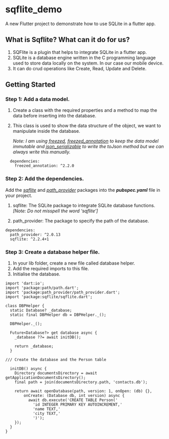 # sqflite_demo
A new Flutter project to demonstrate how to use SQLite in a flutter app.

## What is Sqflite? What can it do for us?
1. SQFlite is a plugin that helps to integrate SQLite in a flutter app.
2. SQLite is a database engine written in the C programming language used to  store data locally on the system. In our case our mobile device.
3. It can do crud operations like Create, Read, Update and Delete.


## Getting Started

### Step 1: Add a data model.

1. Create a class with the required properties and a method to map the data before inserting into the database.
2. This class is used to show the data structure of the object, we want to manipulate inside the database.

    *Note: I am using [freezed](https://pub.dev/packages/freezed), [freezed_annotation](https://pub.dev/packages/freezed_annotation) to keep the data model immutable and [json_serializable](https://pub.dev/packages/json_serializable) to write the toJson method but we can always write this manually.*

```
  dependencies:
    freezed_annotation: ^2.2.0
```


### Step 2: Add the dependencies.

  Add the *[sqflite](https://pub.dev/packages/sqflite)* and *[path_provider](https://pub.dev/packages/path_provider)* packages into the ***pubspec.yaml*** file in your project.

  1. sqflite: The SQLite package to integrate SQLite database functions. *[Note: Do not misspell the word ‘sqflite’]*

  2. path_provider: The package to specify the path of the database.


  ```
  dependencies:
    path_provider: ^2.0.13
    sqflite: ^2.2.4+1
  ```

### Step 3: Create a database helper file.
  1. In your lib folder, create a new file called database helper.
  2. Add the required imports to this file.
  3. Initialise the database.

  ``` 
  import 'dart:io';
  import 'package:path/path.dart';
  import 'package:path_provider/path_provider.dart';
  import 'package:sqflite/sqflite.dart';

  class DBPHelper {
    static Database? _database;
    static final DBPHelper db = DBPHelper._();

    DBPHelper._();

    Future<Database?> get database async {
      _database ??= await initDB();

      return _database;
    }

  /// Create the database and the Person table
  
    initDB() async {
      Directory documentsDirectory = await  getApplicationDocumentsDirectory();
      final path = join(documentsDirectory.path, 'contacts.db');

      return await openDatabase(path, version: 1, onOpen: (db) {},
          onCreate: (Database db, int version) async {
            await db.execute('CREATE TABLE Person('
              'id INTEGER PRIMARY KEY AUTOINCREMENT,'
              'name TEXT,'
              'city TEXT,'
              ')');
      });
    }
  }
```

